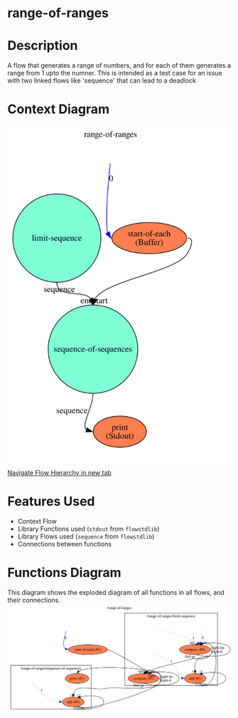 range-of-ranges
==

Description
===
A flow that generates a range of numbers, and for each of them generates a range from 1 upto the numner.
This is intended as a test case for an issue with two linked flows like 'sequence' that can lead to a deadlock

Context Diagram
===
![Context diagram](range-of-ranges.dot.svg)
<a href="range.dot.svg" target="_blank">Navigate Flow Hierarchy in new tab</a>

Features Used
===
* Context Flow
* Library Functions used (`stdout` from `flowstdlib`)
* Library Flows used (`sequence` from `flowstdlib`)
* Connections between functions

Functions Diagram
===
This diagram shows the exploded diagram of all functions in all flows, and their connections.
![Full functions diagram](functions.dot.svg)